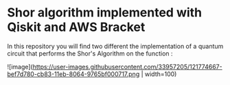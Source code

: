 # Shor algorithm implemented with Qiskit and AWS Bracket
In this repository you will find two different the implementation of a quantum circuit that performs the Shor's Algorithm on the function : 

![image](https://user-images.githubusercontent.com/33957205/121774667-bef7d780-cb83-11eb-8064-9765bf000717.png | width=100)
